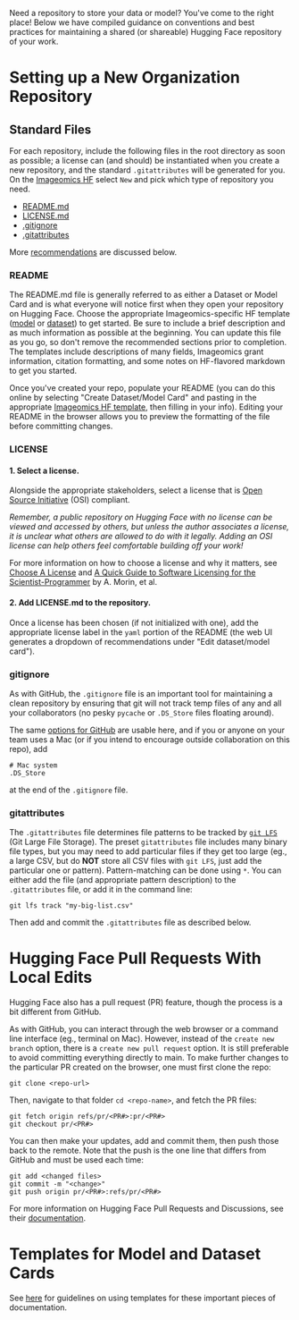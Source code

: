 Need a repository to store your data or model? You've come to the right place! Below we have compiled guidance on conventions and best practices for maintaining a shared (or shareable) Hugging Face repository of your work.


# Setting up a New Organization Repository

## Standard Files
For each repository, include the following files in the root directory as soon as possible; a license can (and should) be instantiated when you create a new repository, and the standard `.gitattributes` will be generated for you. On the [Imageomics HF](https://github.com/organizations/Imageomics) select `New` and pick which type of repository you need. 
* [README.md](#readme)
* [LICENSE.md](#license)
* [.gitignore](#gitignore)
* [.gitattributes](#gitattributes)

More [recommendations](#recommended-files) are discussed below.

### README
The README.md file is generally referred to as either a Dataset or Model Card and is what everyone will notice first when they open your repository on Hugging Face. Choose the appropriate Imageomics-specific HF template ([model](https://github.com/Imageomics/internal-guidelines/blob/main/templates/HF_ModelCard_Template_Imageomics.md?plain=1) or [dataset](https://github.com/Imageomics/internal-guidelines/blob/main/templates/HF_DatasetCard_Template_Imageomics.md?plain=1)) to get started. Be sure to include a brief description and as much information as possible at the beginning. You can update this file as you go, so don't remove the recommended sections prior to completion. The templates include descriptions of many fields, Imageomics grant information, citation formatting, and some notes on HF-flavored markdown to get you started. 

Once you've created your repo, populate your README (you can do this online by selecting "Create Dataset/Model Card" and pasting in the appropriate [Imageomics HF template](https://github.com/Imageomics/internal-guidelines/tree/main/templates), then filling in your info). Editing your README in the browser allows you to preview the formatting of the file before committing changes. 

### LICENSE
#### 1. Select a license.
Alongside the appropriate stakeholders, select a license that is [Open Source Initiative](https://opensource.org/licenses) (OSI) compliant.

*Remember, a public repository on Hugging Face with no license can be viewed and accessed by others, but unless the author associates a license, it is unclear what others are allowed to do with it legally. Adding an OSI license can help others feel comfortable building off your work!*

For more information on how to choose a license and why it matters, see [Choose A License](https://choosealicense.com) and [A Quick Guide to Software Licensing for the Scientist-Programmer](https://doi.org/10.1371/journal.pcbi.1002598) by A. Morin, et al.

#### 2. Add LICENSE.md to the repository.
Once a license has been chosen (if not initialized with one), add the appropriate license label in the `yaml` portion of the README (the web UI generates a dropdown of recommendations under "Edit dataset/model card"). 

### gitignore
As with GitHub, the `.gitignore` file is an important tool for maintaining a clean repository by ensuring that git will not track temp files of any and all your collaborators (no pesky `pycache` or `.DS_Store` files floating around). 

The same [options for GitHub](https://github.com/github/gitignore) are usable here, and if you or anyone on your team uses a Mac (or if you intend to encourage outside collaboration on this repo), add 
```
# Mac system
.DS_Store
```
at the end of the `.gitignore` file.

### gitattributes
The `.gitattributes` file determines file patterns to be tracked by [`git LFS`](https://git-lfs.com/) (Git Large File Storage). The preset `gitattributes` file includes many binary file types, but you may need to add particular files if they get too large (eg., a large CSV, but do **NOT** store all CSV files with `git LFS`, just add the particular one or pattern). Pattern-matching can be done using `*`. You can either add the file (and appropriate pattern description) to the `.gitattributes` file, or add it in the command line:
```
git lfs track "my-big-list.csv"
```
Then add and commit the `.gitattributes` file as described below.


# Hugging Face Pull Requests With Local Edits
Hugging Face also has a pull request (PR) feature, though the process is a bit different from GitHub. 

As with GitHub, you can interact through the web browser or a command line interface (eg., terminal on Mac). However, instead of the `create new branch` option, there is a `create new pull request` option. It is still preferable to avoid committing everything directly to main. To make further changes to the particular PR created on the browser, one must first clone the repo:
```
git clone <repo-url> 
```
Then, navigate to that folder `cd <repo-name>`, and fetch the PR files:

```
git fetch origin refs/pr/<PR#>:pr/<PR#>
git checkout pr/<PR#>
```

You can then make your updates, add and commit them, then push those back to the remote. Note that the push is the one line that differs from GitHub and must be used each time:
```
git add <changed files>
git commit -m "<change>"
git push origin pr/<PR#>:refs/pr/<PR#>
```

For more information on Hugging Face Pull Requests and Discussions, see their [documentation](https://huggingface.co/docs/hub/repositories-pull-requests-discussions).

# Templates for Model and Dataset Cards
See [here](https://github.com/Imageomics/internal-guidelines#hugging-face) for guidelines on using templates for these important pieces of documentation.
